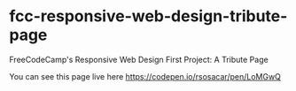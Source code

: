 # fcc-responsive-web-design-tribute-page
FreeCodeCamp's Responsive Web Design First Project: A Tribute Page

You can see this page live here https://codepen.io/rsosacar/pen/LoMGwQ
